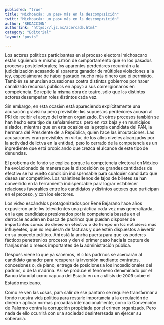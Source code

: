 ```yaml
---
published: "true"
title: "Michoacán: un paso más en la descomposición"
twitt: "Michoacán: un paso más en la descomposición"
author: "REDACCION"
authorlink: "https://ljz.mx/acercade.html"
category: "Editorial"
layout: "posts"

---
```



  Los actores políticos participantes en el proceso electoral michoacano están siguiendo el mismo patrón de comportamiento que en los pasados procesos postelectorales; los aparentes perdedores recurrirán a la judicialización acusando al aparente ganador de múltiples violaciones a la ley, especialmente de haber gastado mucho más dinero que el permitido. También se anuncian acusaciones contra distintos gobiernos por haber canalizado recursos públicos en apoyo a sus correligionarios en competencia. Se repite la misma obra de teatro, sólo que los distintos actores desempeñan roles distintos cada vez.



  Sin embargo, en esta ocasión está apareciendo explícitamente una acusación gravísima pero previsible: los supuestos perdedores acusan al PRI de recibir el apoyo del crimen organizado. En otros procesos también se han hecho este tipo de señalamientos, pero en voz baja y en municipios aislados, mientras que en esta ocasión es la propia candidata del PAN, la hermana del Presidente de la República, quien hace las imputaciones. Las acusaciones eran previsibles en virtud de los altos niveles alcanzados por la actividad delictiva en la entidad, pero lo cerrado de la competencia es un ingrediente que está propiciando que crezca el alcance de este tipo de denuncias.



  El problema de fondo se explica porque la competencia electoral en México ha evolucionado de manera que la disposición de grandes cantidades de efectivo se ha vuelto condición indispensable para cualquier candidato que desea ser competitivo. Los maletines llenos de fajos de billetes se han convertido en la herramienta indispensable para lograr establecer relaciones favorables entre los candidatos y distintos actores que participan en el proceso, y con los electores.



  Los video escándalos protagonizados por René Bejarano hace años expusieron ante los televidentes una práctica cada vez más generalizada, en la que candidatos presionados por la competencia basada en el derroche acuden en busca de padrinos que puedan disponer de importantes sumas de dinero en efectivo o de tiempo en los noticieros más influyentes, que no requieran de facturas y que estén dispuestos a invertir en su proyecto político. Ahí está la ancha puerta para que los poderes fácticos penetren los procesos y den el primer paso hacia la captura de franjas más o menos importantes de la administración pública.



  Después viene lo que ya sabemos, el o los padrinos se acercarán al candidato ganador para recuperar la inversión mediante contratos, concesiones o, de plano, entrega de posiciones a los incondicionales del padrino, o de la madrina. Así se produce el fenómeno denominado por el Banco Mundial como captura del Estado en un análisis de 2005 sobre el Estado mexicano.



  Como se ven las cosas, para salir de ese pantano se requiere transformar a fondo nuestra vida política para restarle importancia a la circulación de dinero y aplicar normas probadas internacionalmente, como la Convención de Palermo contra la corrupción propiciada por el crimen organizado. Pero nada de ello ocurrirá con una sociedad desinteresada en ejercer su soberanía.

